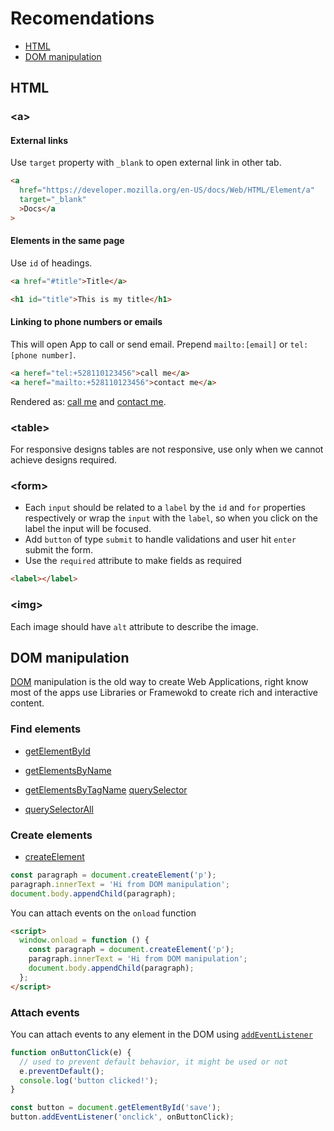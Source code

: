 # Recomendations

- [HTML](#HTML)
- [DOM manipulation](#DOM_manipulation)

## HTML

### \<a>

#### External links

Use `target` property with `_blank` to open external link in other tab.

```html
<a
  href="https://developer.mozilla.org/en-US/docs/Web/HTML/Element/a"
  target="_blank"
  >Docs</a
>
```

#### Elements in the same page

Use `id` of headings.

```html
<a href="#title">Title</a>

<h1 id="title">This is my title</h1>
```

#### Linking to phone numbers or emails

This will open App to call or send email.
Prepend `mailto:[email]` or `tel:[phone number]`.

```html
<a heref="tel:+528110123456">call me</a>
<a heref="mailto:+528110123456">contact me</a>
```

Rendered as: [call me](tel:+528110123456) and [contact me](mailto:+528110123456).

### \<table>

For responsive designs tables are not responsive, use only when we cannot achieve designs required.

### \<form>

- Each `input` should be related to a `label` by the `id` and `for` properties respectively or wrap the `input` with the `label`, so when you click on the label the input will be focused.
- Add `button` of type `submit` to handle validations and user hit `enter` submit the form.
- Use the `required` attribute to make fields as required

```html
<label></label>
```

### \<img>

Each image should have `alt` attribute to describe the image.

## DOM manipulation

[DOM](https://developer.mozilla.org/en-US/docs/Web/API/Document_Object_Model) manipulation is the old way to create Web Applications, right know most of the apps use Libraries or Framewokd to create rich and interactive content.

### Find elements

- [getElementById](https://developer.mozilla.org/en-US/docs/Web/API/Document/getElementById)
- [getElementsByName](https://developer.mozilla.org/en-US/docs/Web/API/Document/getElementsByName)
- [getElementsByTagName](https://developer.mozilla.org/en-US/docs/Web/API/Document/getElementsByTagName)
  [querySelector](https://developer.mozilla.org/en-US/docs/Web/API/Document/querySelector)

- [querySelectorAll](https://developer.mozilla.org/en-US/docs/Web/API/Document/querySelectorAll)

### Create elements

- [createElement](https://developer.mozilla.org/en-US/docs/Web/API/Document/createElement)

```js
const paragraph = document.createElement('p');
paragraph.innerText = 'Hi from DOM manipulation';
document.body.appendChild(paragraph);
```

You can attach events on the `onload` function

```html
<script>
  window.onload = function () {
    const paragraph = document.createElement('p');
    paragraph.innerText = 'Hi from DOM manipulation';
    document.body.appendChild(paragraph);
  };
</script>
```

### Attach events

You can attach events to any element in the DOM using [`addEventListener`](https://developer.mozilla.org/en-US/docs/Web/API/EventTarget/addEventListener)

```js
function onButtonClick(e) {
  // used to prevent default behavior, it might be used or not
  e.preventDefault();
  console.log('button clicked!');
}

const button = document.getElementById('save');
button.addEventListener('onclick', onButtonClick);
```
